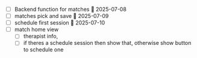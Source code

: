 - [ ] Backend function for matches 📅 2025-07-08 
- [ ] matches pick and save 📅 2025-07-09 
- [ ] schedule first session 📅 2025-07-10
- [ ] match home view
	- [ ] therapist info, 
	- [ ] if theres a schedule session then show that, otherwise show button to schedule one